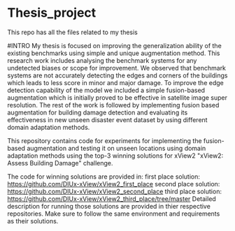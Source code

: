 # Thesis_project
This repo has all the files related to my thesis

#INTRO
My thesis is focused on improving the generalization ability of the existing benchmarks using simple and unique augmentation method. This research work includes analysing the benchmark systems for any undetected biases or scope for improvement. We observed that benchmark systems are not accurately detecting the edges and corners of the buildings which leads to less score in minor and major damage. To improve the edge detection capability of the model we included a simple fusion-based augmentation which is initially proved to be effective in satellite image super resolution. The rest of the work is followed by implementing fusion based augmentation for building damage detection and evaluating its effectiveness in new unseen disaster event dataset by using different domain adaptation methods.

This repository contains code for experiments for implementing the fusion-based augmentation and testing it on unseen locations using domain adaptation methods using the top-3 winning solutions for xView2 "xView2: Assess Building Damage" challenge.

The code for winning solutions are provided in:
  first place solution: https://github.com/DIUx-xView/xView2_first_place
  second place solution: https://github.com/DIUx-xView/xView2_second_place
  third place solution: https://github.com/DIUx-xView/xView2_third_place/tree/master
Detailed description for running those solutions are provided in thier respective repositories. Make sure to follow the same environment and requirements as their solutions.
